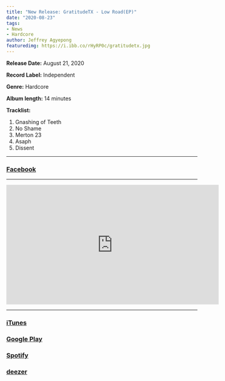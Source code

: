 ```yaml
---
title: "New Release: GratitudeTX - Low Road(EP)"
date: "2020-08-23"
tags:
- News
- Hardcore
author: Jeffrey Agyepong
featuredimg: https://i.ibb.co/rHyRP0c/gratitudetx.jpg
---
```


**Release Date:** August 21, 2020 

**Record Label:** Independent

**Genre:** Hardcore 

**Album length:** 14 minutes

**Tracklist:**

1. Gnashing of Teeth
2. No Shame
3. Merton 23
4. Asaph
5. Dissent

* * *

### [Facebook](https://web.facebook.com/GratitudeTXband)

* * *

<div class="video-container"><iframe src="https://www.youtube.com/embed/ydkjUCldEkQ" width="560" height="315" frameborder="0"></iframe></div>

* * *

### [iTunes](https://music.apple.com/us/album/low-road-ep/1527158002?uo=4&app=itunes&at=1001lry3&ct=dashboard)

### [Google Play](https://play.google.com/store/music/album/Gratitudetx_Low_Road?id=Bd7koxcnw5be26qgmyxkpc6megu)

### [Spotify](https://open.spotify.com/album/0ZiEPKdBkpInWz5fFM1Olf)

### [deezer](https://www.deezer.com/album/166292042)
